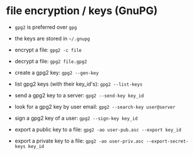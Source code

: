 
# file encryption / keys (GnuPG)

+ `gpg2` is preferred over `gpg`

+ the keys are stored in `~/.gnupg`

+ encrypt a file: `gpg2 -c file`

+ decrypt a file: `gpg2 file.gpg2`

+ create a gpg2 key: `gpg2 --gen-key`

+ list gpg2 keys (with their key_id's): `gpg2 --list-keys`

+ send a gpg2 key to a server: `gpg2 --send-key key_id`

+ look for a gpg2 key by user email: `gpg2 --search-key user@server`

+ sign a gpg2 key of a user: `gpg2 --sign-key key_id`

+ export a public key to a file: `gpg2 -ao user-pub.asc --export key_id`

+ export a private key to a file: `gpg2 -ao user-priv.asc --export-secret-keys key_id`
